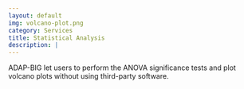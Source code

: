 ```yaml
---
layout: default
img: volcano-plot.png
category: Services
title: Statistical Analysis
description: |
---
```

ADAP-BIG let users to perform the ANOVA significance tests and plot volcano 
plots without using third-party software.